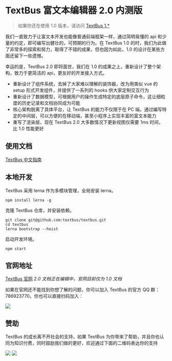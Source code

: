 TextBus 富文本编辑器 2.0 内测版
================================

> 如果你还在使用 1.0 版本，请访问 [TextBus 1.*](https://github.com/textbus/textbus/tree/1.0-dev)

我们一直致力于让富文本开发也能像普通前端框架一样，通过简明易懂的 api 和少量的约定，即可编写出健壮的，可预期的行为。在 TextBus 1.0 的时，我们为此做了非常多的探索和努力，取得了不错的成果，但也因为如此，1.0 的设计在某些方面还留下一些遗憾。

幸运的是，TextBus 2.0 即将面世，我们在 1.0 的成果之上，重新设计了整个架构，致力于更简洁的 api，更友好的开发接入方式。

+ 重新设计了组件系统，去掉了大家难以理解的装饰器，改为用类似 vue 的 setup 形式开发组件，并提供了一系列的 hooks 供大家定制交互行为
+ 重新设计了数据模型，可根据用户的操作生成特定的底层原子命令，这让细粒度的历史记录和文档协同成为可能
+ 核心架构脱离了具体平台，让 TextBus 的能力不仅限于在 PC 端，通过编写特定的中间层，可以方便的在移动端，甚至小程序上实现丰富的富文本能力
+ 重写了渲染层，现在 TextBus 2.0 大多数情况下更新视图仅需要 1ms 时间，比 1.0 性能更好


## 使用文档

[TextBus 中文指南](./docs/zh/guide.md)

## 本地开发

TextBus 采用 lerna 作为多模块管理，全局安装 lerna。

```
npm install lerna -g
```

克隆 TextBus 仓库，并安装依赖。

```
git clone git@github.com:textbus/textbus.git
cd textbus
lerna bootstrap --hoist
```

启动开发环境。

```
npm start
```

## 官网地址
[TextBus 官网](https://textbus.tanboui.com) _2.0 文档正在编辑中，官网目前仅为 1.0 文档_

如果在官网还不能找到你想了解的问题，你可以加入 TextBus 的官方 QQ 群：786923770。你也可以直接扫码加入：

![](./_source/qq-group.jpg)

## 赞助

TextBus 的成长离不开社会的支持，如果 TextBus 为你带来了帮助，并且你也认同为知识付费，同时鼓励我们做的更好，欢迎通过下面的二维码表达你的支持

![](./_source/wx.jpg) ![](./_source/alipay.jpg)
